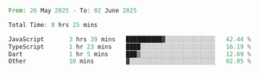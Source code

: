 <!--START_SECTION:waka-->

```rust
From: 26 May 2025 - To: 02 June 2025

Total Time: 8 hrs 25 mins

JavaScript       3 hrs 39 mins   ██████████▓░░░░░░░░░░░░░░   42.44 %
TypeScript       1 hr 23 mins    ████░░░░░░░░░░░░░░░░░░░░░   16.19 %
Dart             1 hr 5 mins     ███▒░░░░░░░░░░░░░░░░░░░░░   12.69 %
Other            10 mins         ▓░░░░░░░░░░░░░░░░░░░░░░░░   02.05 %
```

<!--END_SECTION:waka-->
